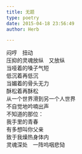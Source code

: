 ```yaml
---  
title: 无题  
type: poetry  
date: 2015-04-18 23:56:49  
author: Herb  

---  
```

闷哼　扭动  
压抑的灵魂放纵　又放纵  
当哑着的嗓子气短  
低沉着再低沉  
当媚着的骨头无力  
酥松着再酥松  
从一个世界滑到另一个人世界  
不自觉地吟喃出声  
不知道的那位：  
我手里的青春  
有多想叫你父亲  
致于我燥热身体内  
灵魂深处　一阵呜咽悲恸
